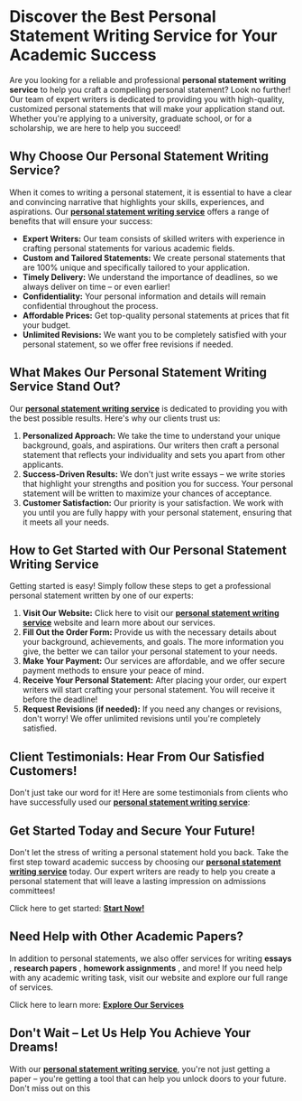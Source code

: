 # Discover the Best Personal Statement Writing Service for Your Academic Success

Are you looking for a reliable and professional **personal statement writing service** to help you craft a compelling personal statement? Look no further! Our team of expert writers is dedicated to providing you with high-quality, customized personal statements that will make your application stand out. Whether you're applying to a university, graduate school, or for a scholarship, we are here to help you succeed!

## Why Choose Our Personal Statement Writing Service?

When it comes to writing a personal statement, it is essential to have a clear and convincing narrative that highlights your skills, experiences, and aspirations. Our [**personal statement writing service**](https://tinyurl.com/topessay?keyword=personal+statement+writing+service) offers a range of benefits that will ensure your success:

- **Expert Writers:** Our team consists of skilled writers with experience in crafting personal statements for various academic fields.
- **Custom and Tailored Statements:** We create personal statements that are 100% unique and specifically tailored to your application.
- **Timely Delivery:** We understand the importance of deadlines, so we always deliver on time – or even earlier!
- **Confidentiality:** Your personal information and details will remain confidential throughout the process.
- **Affordable Prices:** Get top-quality personal statements at prices that fit your budget.
- **Unlimited Revisions:** We want you to be completely satisfied with your personal statement, so we offer free revisions if needed.

## What Makes Our Personal Statement Writing Service Stand Out?

Our [**personal statement writing service**](https://tinyurl.com/topessay?keyword=personal+statement+writing+service) is dedicated to providing you with the best possible results. Here's why our clients trust us:

1. **Personalized Approach:** We take the time to understand your unique background, goals, and aspirations. Our writers then craft a personal statement that reflects your individuality and sets you apart from other applicants.
2. **Success-Driven Results:** We don't just write essays – we write stories that highlight your strengths and position you for success. Your personal statement will be written to maximize your chances of acceptance.
3. **Customer Satisfaction:** Our priority is your satisfaction. We work with you until you are fully happy with your personal statement, ensuring that it meets all your needs.

## How to Get Started with Our Personal Statement Writing Service

Getting started is easy! Simply follow these steps to get a professional personal statement written by one of our experts:

1. **Visit Our Website:** Click here to visit our [**personal statement writing service**](https://tinyurl.com/topessay?keyword=personal+statement+writing+service) website and learn more about our services.
2. **Fill Out the Order Form:** Provide us with the necessary details about your background, achievements, and goals. The more information you give, the better we can tailor your personal statement to your needs.
3. **Make Your Payment:** Our services are affordable, and we offer secure payment methods to ensure your peace of mind.
4. **Receive Your Personal Statement:** After placing your order, our expert writers will start crafting your personal statement. You will receive it before the deadline!
5. **Request Revisions (if needed):** If you need any changes or revisions, don't worry! We offer unlimited revisions until you're completely satisfied.

## Client Testimonials: Hear From Our Satisfied Customers!

Don't just take our word for it! Here are some testimonials from clients who have successfully used our [**personal statement writing service**](https://tinyurl.com/topessay?keyword=personal+statement+writing+service):

## Get Started Today and Secure Your Future!

Don't let the stress of writing a personal statement hold you back. Take the first step toward academic success by choosing our [**personal statement writing service**](https://tinyurl.com/topessay?keyword=personal+statement+writing+service) today. Our expert writers are ready to help you create a personal statement that will leave a lasting impression on admissions committees!

Click here to get started: [**Start Now!**](https://tinyurl.com/topessay?keyword=personal+statement+writing+service)

## Need Help with Other Academic Papers?

In addition to personal statements, we also offer services for writing **essays** , **research papers** , **homework assignments** , and more! If you need help with any academic writing task, visit our website and explore our full range of services.

Click here to learn more: [**Explore Our Services**](https://tinyurl.com/topessay?keyword=personal+statement+writing+service)

## Don't Wait – Let Us Help You Achieve Your Dreams!

With our [**personal statement writing service**](https://tinyurl.com/topessay?keyword=personal+statement+writing+service), you're not just getting a paper – you're getting a tool that can help you unlock doors to your future. Don't miss out on this
